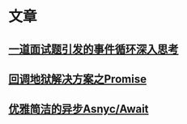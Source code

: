 # 文章

## [一道面试题引发的事件循环深入思考](https://mp.weixin.qq.com/s/B1ZGrDs7BJ34Md5Wa-FJVA)
## [回调地狱解决方案之Promise](https://mp.weixin.qq.com/s/h1DRzGBnXFbNoMHhbI8tOg)
## [优雅简洁的异步Asnyc/Await](https://mp.weixin.qq.com/s/z1xQ_MVtsdpEKNlT2_UHmA)